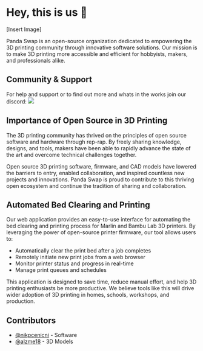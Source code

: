 
# Hey, this is us 👋

[Insert Image]

Panda Swap is an open-source organization dedicated to empowering the 3D printing community through innovative software solutions. Our mission is to make 3D printing more accessible and efficient for hobbyists, makers, and professionals alike.
## Community & Support

For help and support or to find out more and whats in the works join our discord:
[![](https://dcbadge.limes.pink/api/server/Q5syXJVufm)](https://discord.gg/Q5syXJVufm)

## Importance of Open Source in 3D Printing

The 3D printing community has thrived on the principles of open source software and hardware through rep-rap. By freely sharing knowledge, designs, and tools, makers have been able to rapidly advance the state of the art and overcome technical challenges together.

Open source 3D printing software, firmware, and CAD models have lowered the barriers to entry, enabled collaboration, and inspired countless new projects and innovations. Panda Swap is proud to contribute to this thriving open ecosystem and continue the tradition of sharing and collaboration.
## Automated Bed Clearing and Printing
Our web application provides an easy-to-use interface for automating the bed clearing and printing process for Marlin and Bambu Lab 3D printers. By leveraging the power of open-source printer firmware, our tool allows users to:

- Automatically clear the print bed after a job completes
- Remotely initiate new print jobs from a web browser
- Monitor printer status and progress in real-time
- Manage print queues and schedules

This application is designed to save time, reduce manual effort, and help 3D printing enthusiasts be more productive. We believe tools like this will drive wider adoption of 3D printing in homes, schools, workshops, and production.

## Contributors

- [@nikpcenicni](https://www.github.com/octokatherine) - Software
- [@alzme18](https://github.com/alzme18) - 3D Models
